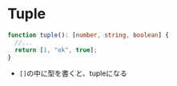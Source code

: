 # Tuple

```typescript
function tuple(): [number, string, boolean] {
  //...
  return [1, "ok", true];
}
```

* `[]`の中に型を書くと、tupleになる
